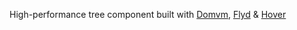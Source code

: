 High-performance tree component built with [Domvm](https://github.com/domvm/domvm), [Flyd](https://github.com/paldepind/flyd) & [Hover](https://github.com/jesseskinner/hover)
